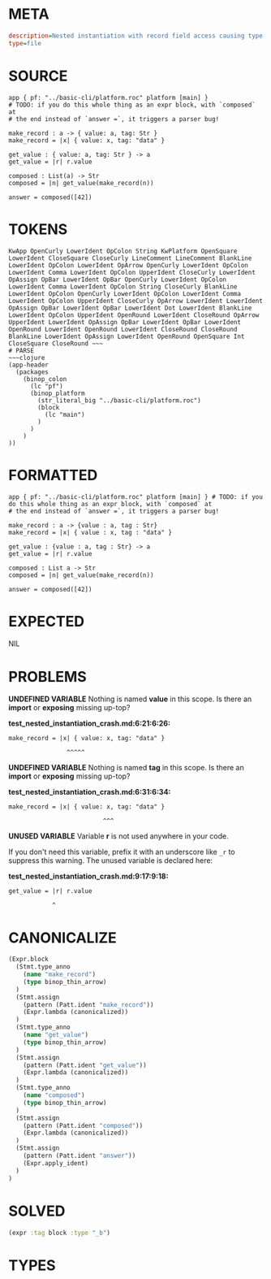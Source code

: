 # META
~~~ini
description=Nested instantiation with record field access causing type mismatch
type=file
~~~
# SOURCE
~~~roc
app { pf: "../basic-cli/platform.roc" platform [main] }
# TODO: if you do this whole thing as an expr block, with `composed` at
# the end instead of `answer =`, it triggers a parser bug!

make_record : a -> { value: a, tag: Str }
make_record = |x| { value: x, tag: "data" }

get_value : { value: a, tag: Str } -> a
get_value = |r| r.value

composed : List(a) -> Str
composed = |n| get_value(make_record(n))

answer = composed([42])
~~~
# TOKENS
~~~text
KwApp OpenCurly LowerIdent OpColon String KwPlatform OpenSquare LowerIdent CloseSquare CloseCurly LineComment LineComment BlankLine LowerIdent OpColon LowerIdent OpArrow OpenCurly LowerIdent OpColon LowerIdent Comma LowerIdent OpColon UpperIdent CloseCurly LowerIdent OpAssign OpBar LowerIdent OpBar OpenCurly LowerIdent OpColon LowerIdent Comma LowerIdent OpColon String CloseCurly BlankLine LowerIdent OpColon OpenCurly LowerIdent OpColon LowerIdent Comma LowerIdent OpColon UpperIdent CloseCurly OpArrow LowerIdent LowerIdent OpAssign OpBar LowerIdent OpBar LowerIdent Dot LowerIdent BlankLine LowerIdent OpColon UpperIdent OpenRound LowerIdent CloseRound OpArrow UpperIdent LowerIdent OpAssign OpBar LowerIdent OpBar LowerIdent OpenRound LowerIdent OpenRound LowerIdent CloseRound CloseRound BlankLine LowerIdent OpAssign LowerIdent OpenRound OpenSquare Int CloseSquare CloseRound ~~~
# PARSE
~~~clojure
(app-header
  (packages
    (binop_colon
      (lc "pf")
      (binop_platform
        (str_literal_big "../basic-cli/platform.roc")
        (block
          (lc "main")
        )
      )
    )
))
~~~
# FORMATTED
~~~roc
app { pf: "../basic-cli/platform.roc" platform [main] } # TODO: if you do this whole thing as an expr block, with `composed` at
# the end instead of `answer =`, it triggers a parser bug!

make_record : a -> {value : a, tag : Str}
make_record = |x| { value : x, tag : "data" }

get_value : {value : a, tag : Str} -> a
get_value = |r| r.value

composed : List a -> Str
composed = |n| get_value(make_record(n))

answer = composed([42])
~~~
# EXPECTED
NIL
# PROBLEMS
**UNDEFINED VARIABLE**
Nothing is named **value** in this scope.
Is there an **import** or **exposing** missing up-top?

**test_nested_instantiation_crash.md:6:21:6:26:**
```roc
make_record = |x| { value: x, tag: "data" }
```
                    ^^^^^


**UNDEFINED VARIABLE**
Nothing is named **tag** in this scope.
Is there an **import** or **exposing** missing up-top?

**test_nested_instantiation_crash.md:6:31:6:34:**
```roc
make_record = |x| { value: x, tag: "data" }
```
                              ^^^


**UNUSED VARIABLE**
Variable **r** is not used anywhere in your code.

If you don't need this variable, prefix it with an underscore like `_r` to suppress this warning.
The unused variable is declared here:

**test_nested_instantiation_crash.md:9:17:9:18:**
```roc
get_value = |r| r.value
```
                ^


# CANONICALIZE
~~~clojure
(Expr.block
  (Stmt.type_anno
    (name "make_record")
    (type binop_thin_arrow)
  )
  (Stmt.assign
    (pattern (Patt.ident "make_record"))
    (Expr.lambda (canonicalized))
  )
  (Stmt.type_anno
    (name "get_value")
    (type binop_thin_arrow)
  )
  (Stmt.assign
    (pattern (Patt.ident "get_value"))
    (Expr.lambda (canonicalized))
  )
  (Stmt.type_anno
    (name "composed")
    (type binop_thin_arrow)
  )
  (Stmt.assign
    (pattern (Patt.ident "composed"))
    (Expr.lambda (canonicalized))
  )
  (Stmt.assign
    (pattern (Patt.ident "answer"))
    (Expr.apply_ident)
  )
)
~~~
# SOLVED
~~~clojure
(expr :tag block :type "_b")
~~~
# TYPES
~~~roc
~~~
